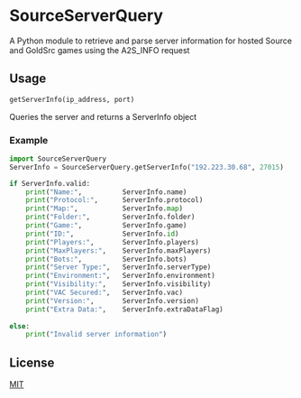
# SourceServerQuery

A Python module to retrieve and parse server information for hosted Source and GoldSrc games using the A2S_INFO request


## Usage

```python
getServerInfo(ip_address, port)
```
Queries the server and returns a ServerInfo object

### Example
```python
import SourceServerQuery
ServerInfo = SourceServerQuery.getServerInfo("192.223.30.68", 27015)

if ServerInfo.valid:
    print("Name:",          ServerInfo.name)
    print("Protocol:",      ServerInfo.protocol)
    print("Map:",           ServerInfo.map)
    print("Folder:",        ServerInfo.folder)
    print("Game:",          ServerInfo.game)
    print("ID:",            ServerInfo.id)
    print("Players:",       ServerInfo.players)
    print("MaxPlayers:",    ServerInfo.maxPlayers)
    print("Bots:",          ServerInfo.bots)
    print("Server Type:",   ServerInfo.serverType)
    print("Environment:",   ServerInfo.environment)
    print("Visibility:",    ServerInfo.visibility)
    print("VAC Secured:",   ServerInfo.vac)
    print("Version:",       ServerInfo.version)
    print("Extra Data:",    ServerInfo.extraDataFlag)
    
else:
    print("Invalid server information")
```
## License

[MIT](https://choosealicense.com/licenses/mit/)

